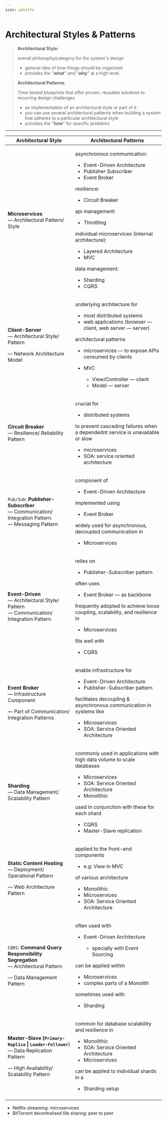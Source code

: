 ```yaml
---
icon: palette
---
```


# Architectural Styles & Patterns

> **Architectural Style**:
>
> overall philosophy/category for the system's design&#x20;
>
> * general idea of how things should be organized
> * provides the "**what**" and "**why**" at a high level

> **Architectural Patterns**:
>
> Time-tested blueprints that offer proven, reusable solutions to recurring design challenges
>
> * an  implementation of an architectural style or part of it
> * you can use several architectural patterns when building a system that adheres to a particular architectural style
> * provides the "**how**" for specific problems



***



<table><thead><tr><th width="201.24609375">Architectural Style</th><th>Architectural Patterns</th></tr></thead><tbody><tr><td><strong>Microservices</strong><br>— Architectural Pattern/ Style</td><td><p>asynchronous communication: </p><ul><li>Event-Driven Architecture</li><li>Publisher Subscriber</li><li>Event Broker</li></ul><p>resilience:</p><ul><li>Circuit Breaker</li></ul><p>api management:</p><ul><li>Throttling</li></ul><p>individual microservices (internal architecture):</p><ul><li>Layered Architecture</li><li>MVC</li></ul><p>data management:</p><ul><li>Sharding</li><li>CQRS</li></ul></td></tr><tr><td><p><strong>Client-Server</strong><br>— Architectural Style/ Pattern</p><p>— Network Architecture Model</p></td><td><p>underlying architecture for</p><ul><li>most distributed systems</li><li>web applications (browser — client, web server — server)</li></ul><p>architectural patterns</p><ul><li>microservices — to expose APIs consumed by clients</li><li><p>MVC</p><ul><li>View/Controller — client</li><li>Model — server</li></ul></li></ul><p></p></td></tr><tr><td><strong>Circuit Breaker</strong><br>— Resilience/ Reliability Pattern</td><td><p>crucial for</p><ul><li>distributed systems</li></ul><p>to prevent cascading failures when a dependednt service is unavailable or slow</p><ul><li>microservices</li><li>SOA: service oriented architecture</li></ul></td></tr><tr><td><code>Pub/Sub</code>: <strong>Publisher-Subscriber</strong> <br>— Communication/ Integration Pattern <br>—  Messaging Pattern</td><td><p>component of </p><ul><li>Event-Driven Architecture</li></ul><p>implemented using</p><ul><li>Event Broker</li></ul><p>widely used for asynchronous, decoupled communication in</p><ul><li>Microservices</li></ul><p></p></td></tr><tr><td><strong>Event-Driven</strong> <br>— Architectural Style/ Pattern<br>— Communication/ Integration Pattern</td><td><p>relies on </p><ul><li> Publisher-Subscriber pattern</li></ul><p>often uses</p><ul><li>Event Broker — as backbone</li></ul><p>frequently adopted to achieve loose coupling, scalability, and resilience in</p><ul><li>Microservices</li></ul><p>fits well with </p><ul><li>CQRS</li></ul><p></p></td></tr><tr><td><p><strong>Event Broker</strong><br>— Infrastructure Component</p><p>— Part of Communication/ Integration Patterns</p></td><td><p>enable infrastructure for </p><ul><li>Event-Driven Architecture</li><li>Publisher-Subscriber pattern</li></ul><p>facilitates decoupling  &#x26; asynchronous communication in systems like</p><ul><li>Microservices</li><li>SOA: Service Oriented Architecture</li></ul><p></p></td></tr><tr><td><strong>Sharding</strong><br>— Data Management/ Scalability Pattern</td><td><p>commonly used in applications with high data volume to scale databases</p><ul><li>Microservices</li><li>SOA: Service Oriented Architecture</li><li>Monolithic</li></ul><p>used in conjunction with these for each shard</p><ul><li>CQRS</li><li>Master-Slave replication</li></ul><p></p></td></tr><tr><td><p><strong>Static Content Hosting</strong><br>— Deployment/ Operational Pattern</p><p>— Web Architecture Pattern</p></td><td><p>applied to the front-end components </p><ul><li>e.g: View in MVC</li></ul><p>of various architecture</p><ul><li>Monolithic</li><li>Microservices</li><li>SOA: Service Oriented Architecture</li></ul><p></p></td></tr><tr><td><p><code>CQRS</code>: <strong>Command Query Responsibility Segregation</strong><br>— Architectural Pattern</p><p>— Data Management Pattern</p></td><td><p>often used with</p><ul><li><p>Event-Driven Architecture</p><ul><li>specially with Event Sourcing</li></ul></li></ul><p>can be applied within</p><ul><li>Microservices</li><li>complex parts of a Monolith</li></ul><p>sometimes used with</p><ul><li>Sharding</li></ul><p></p></td></tr><tr><td><p><strong>Master-Slave (<code>Primary-Replica</code> | <code>Leader-Follower</code></strong>)<br>— Data Replication Pattern</p><p>— High Availability/ Scalability Pattern</p></td><td><p>common for database scalability and resilience in</p><ul><li>Monolithic</li><li>SOA: Service Oriented Architecture</li><li>Microservices</li></ul><p>can be applied to individual shards in a </p><ul><li>Sharding setup</li></ul><p></p></td></tr><tr><td></td><td></td></tr></tbody></table>







* Netflix streaming: microservices
* BitTorrent decentralised file sharing: peer to peer

